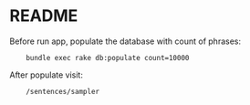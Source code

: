 README
======

Before run app, populate the database with count of phrases:

```
    bundle exec rake db:populate count=10000
```

After populate visit:

```
    /sentences/sampler
```
